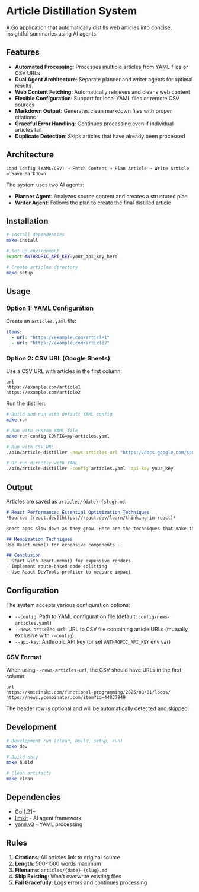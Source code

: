# Article Distillation System

A Go application that automatically distills web articles into concise, insightful summaries using AI agents.

## Features

- **Automated Processing**: Processes multiple articles from YAML files or CSV URLs
- **Dual Agent Architecture**: Separate planner and writer agents for optimal results
- **Web Content Fetching**: Automatically retrieves and cleans web content
- **Flexible Configuration**: Support for local YAML files or remote CSV sources
- **Markdown Output**: Generates clean markdown files with proper citations
- **Graceful Error Handling**: Continues processing even if individual articles fail
- **Duplicate Detection**: Skips articles that have already been processed

## Architecture

```
Load Config (YAML/CSV) → Fetch Content → Plan Article → Write Article → Save Markdown
```

The system uses two AI agents:
- **Planner Agent**: Analyzes source content and creates a structured plan
- **Writer Agent**: Follows the plan to create the final distilled article

## Installation

```bash
# Install dependencies
make install

# Set up environment
export ANTHROPIC_API_KEY=your_api_key_here

# Create articles directory
make setup
```

## Usage

### Option 1: YAML Configuration

Create an `articles.yaml` file:

```yaml
items:
  - url: "https://example.com/article1"
  - url: "https://example.com/article2"
```

### Option 2: CSV URL (Google Sheets)

Use a CSV URL with articles in the first column:

```csv
url
https://example.com/article1
https://example.com/article2
```

Run the distiller:

```bash
# Build and run with default YAML config
make run

# Run with custom YAML file
make run-config CONFIG=my-articles.yaml

# Run with CSV URL
./bin/article-distiller -news-articles-url "https://docs.google.com/spreadsheets/d/e/2PACX-1vTRHf3kQ8z8MqcodGRHoX00t56ewg0JTXF-BNz2E2gDSz7KCnzWcvupT-0OgAdJK-CBWpHjnIpzpmwo/pub?gid=0&single=true&output=csv"

# Or run directly with YAML
./bin/article-distiller -config articles.yaml -api-key your_key
```

## Output

Articles are saved as `articles/{date}-{slug}.md`:

```markdown
# React Performance: Essential Optimization Techniques
*Source: [react.dev](https://react.dev/learn/thinking-in-react)*

React apps slow down as they grow. Here are the techniques that make the biggest impact.

## Memoization Techniques
Use React.memo() for expensive components...

## Conclusion
- Start with React.memo() for expensive renders
- Implement route-based code splitting
- Use React DevTools profiler to measure impact
```

## Configuration

The system accepts various configuration options:

- `--config`: Path to YAML configuration file (default: `config/news-articles.yaml`)
- `--news-articles-url`: URL to CSV file containing article URLs (mutually exclusive with `--config`)
- `--api-key`: Anthropic API key (or set `ANTHROPIC_API_KEY` env var)

### CSV Format

When using `--news-articles-url`, the CSV should have URLs in the first column:

```csv
url
https://kmicinski.com/functional-programming/2025/08/01/loops/
https://news.ycombinator.com/item?id=44837949
```

The header row is optional and will be automatically detected and skipped.

## Development

```bash
# Development run (clean, build, setup, run)
make dev

# Build only
make build

# Clean artifacts
make clean
```

## Dependencies

- Go 1.21+
- [llmkit](https://github.com/aktagon/llmkit) - AI agent framework
- [yaml.v3](https://gopkg.in/yaml.v3) - YAML processing

## Rules

1. **Citations**: All articles link to original source
2. **Length**: 500-1500 words maximum
3. **Filename**: `articles/{date}-{slug}.md`
4. **Skip Existing**: Won't overwrite existing files
5. **Fail Gracefully**: Logs errors and continues processing
